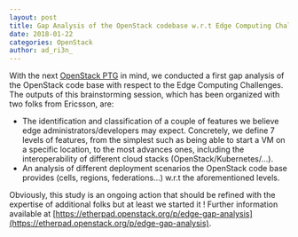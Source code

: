 ```yaml
---
layout: post
title: Gap Analysis of the OpenStack codebase w.r.t Edge Computing Challenges - A first step
date: 2018-01-22
categories: OpenStack
author: ad_ri3n_
---
```


With the next [OpenStack PTG](https://www.openstack.org/ptg/) in mind,
we conducted a first gap analysis of the OpenStack code base with
respect to the Edge Computing Challenges.  The outputs of this
brainstorming session, which has been organized with two folks from
Ericsson, are:
* The identification and classification of a couple of
  features we believe edge administrators/developers may
  expect. Concretely, we define 7 levels of features, from the simplest
  such as being able to start a VM on a specific location, to the most
  advances ones, including the interoperability of different cloud
  stacks (OpenStack/Kubernetes/...).
* An analysis of different deployment scenarios the OpenStack code
  base provides (cells, regions, federations...)  w.r.t the
  aforementioned levels.

Obviously, this study is an ongoing action that should be refined with
the expertise of additional folks but at least we started it !
Further information available at
[https://etherpad.openstack.org/p/edge-gap-analysis](https://etherpad.openstack.org/p/edge-gap-analysis).








